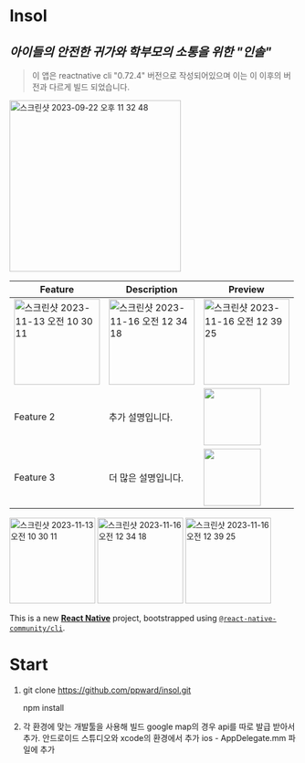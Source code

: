 # Insol
## _아이들의 안전한 귀가와 학부모의 소통을 위한 "인솔"_
> 이 앱은 reactnative cli    "0.72.4" 버전으로 작성되어있으며 이는 이 이후의 버전과 다르게 빌드 되었습니다.
<img width="300" alt="스크린샷 2023-09-22 오후 11 32 48" src="https://github.com/user-attachments/assets/cb4ffb6f-e539-4a22-a98f-336b22ee7c6c" />  




| Feature          | Description         | Preview                           |
|------------------|---------------------|-----------------------------------|
| <img width="150" alt="스크린샷 2023-11-13 오전 10 30 11" src="https://github.com/user-attachments/assets/5ee8d17f-8d7d-4a2c-84f9-c099a1bee4eb" />   | <img width="150" alt="스크린샷 2023-11-16 오전 12 34 18" src="https://github.com/user-attachments/assets/0fe53160-f9e5-4be9-8386-1c95e6e9f7ac" /> | <img width="150" alt="스크린샷 2023-11-16 오전 12 39 25" src="https://github.com/user-attachments/assets/aeed2cf8-b052-431a-abed-d126bb3f1783" /> |
| Feature 2        | 추가 설명입니다.   | <img src="image2.png" width="100"/> |
| Feature 3        | 더 많은 설명입니다.| <img src="image3.png" width="100"/> |

<img width="150" alt="스크린샷 2023-11-13 오전 10 30 11" src="https://github.com/user-attachments/assets/5ee8d17f-8d7d-4a2c-84f9-c099a1bee4eb" />

<img width="150" alt="스크린샷 2023-11-16 오전 12 34 18" src="https://github.com/user-attachments/assets/0fe53160-f9e5-4be9-8386-1c95e6e9f7ac" />

<img width="150" alt="스크린샷 2023-11-16 오전 12 39 25" src="https://github.com/user-attachments/assets/aeed2cf8-b052-431a-abed-d126bb3f1783" />

This is a new [**React Native**](https://reactnative.dev) project, bootstrapped using [`@react-native-community/cli`](https://github.com/react-native-community/cli).



# Start
1. git clone https://github.com/ppward/insol.git

    npm install 


2. 각 환경에 맞는 개발툴을 사용해 빌드 
    google map의 경우 api를 따로 발급 받아서 추가.
    안드로이드 스튜디오와 xcode의 환경에서 추가 
    ios - AppDelegate.mm 파일에 추가


    



